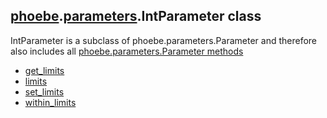 ## [phoebe](phoebe.md).[parameters](phoebe.parameters.md).IntParameter class

IntParameter is a subclass of phoebe.parameters.Parameter and therefore also includes all [phoebe.parameters.Parameter methods](phoebe.parameters.Parameter.md)

* [get_limits](phoebe.parameters.IntParameter.get_limits.md)
* [limits](phoebe.parameters.IntParameter.limits.md)
* [set_limits](phoebe.parameters.IntParameter.set_limits.md)
* [within_limits](phoebe.parameters.IntParameter.within_limits.md)
